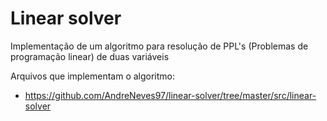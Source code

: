 # Linear solver

Implementação de um algoritmo para resolução de PPL's (Problemas de programação linear) de duas variáveis

Arquivos que implementam o algoritmo:

- https://github.com/AndreNeves97/linear-solver/tree/master/src/linear-solver
